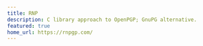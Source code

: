```yaml
---
title: RNP
description: C library approach to OpenPGP; GnuPG alternative.
featured: true
home_url: https://rnpgp.com/
---
```

